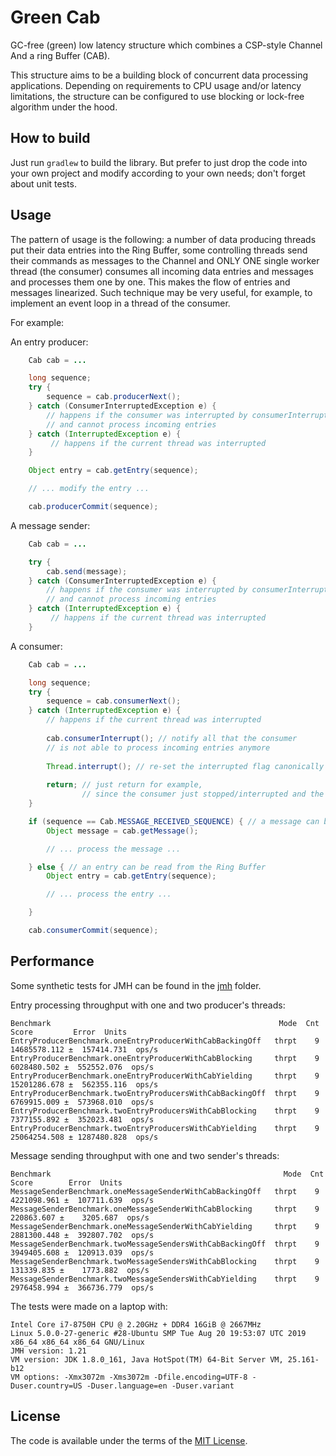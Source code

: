 # Green Cab

GC-free (green) low latency structure which combines a CSP-style Channel And a ring Buffer (CAB).

This structure aims to be a building block of concurrent data processing applications. Depending on requirements to CPU usage and/or latency limitations, the structure can be configured to use blocking or lock-free algorithm under the hood.

## How to build

Just run `gradlew` to build the library. But prefer to just drop the code into your own project and modify according to your own needs; don't forget about unit tests.

## Usage

The pattern of usage is the following: a number of data producing threads put their data entries into the Ring Buffer, some
controlling threads send their commands as messages to the Channel and ONLY ONE single worker thread (the consumer) consumes
all incoming data entries and messages and processes them one by one. This makes the flow of entries and messages linearized.
Such technique may be very useful, for example, to implement an event loop in a thread of the consumer.

For example:

An entry producer:
```java
    Cab cab = ...

    long sequence;
    try {
        sequence = cab.producerNext();
    } catch (ConsumerInterruptedException e) {
        // happens if the consumer was interrupted by consumerInterrupt()
        // and cannot process incoming entries
    } catch (InterruptedException e) {
         // happens if the current thread was interrupted
    }

    Object entry = cab.getEntry(sequence);

    // ... modify the entry ...

    cab.producerCommit(sequence);
```

A message sender:

```java
    Cab cab = ...

    try {
        cab.send(message);
    } catch (ConsumerInterruptedException e) {
        // happens if the consumer was interrupted by consumerInterrupt()
        // and cannot process incoming entries
    } catch (InterruptedException e) {
         // happens if the current thread was interrupted
    }
```

A consumer:

```java
    Cab cab = ...

    long sequence;
    try {
        sequence = cab.consumerNext();
    } catch (InterruptedException e) {
        // happens if the current thread was interrupted
        
        cab.consumerInterrupt(); // notify all that the consumer
        // is not able to process incoming entries anymore
        
        Thread.interrupt(); // re-set the interrupted flag canonically
        
        return; // just return for example,
                // since the consumer just stopped/interrupted and the cab isn't operational anymore
    }

    if (sequence == Cab.MESSAGE_RECEIVED_SEQUENCE) { // a message can be read from the Channel
        Object message = cab.getMessage();

        // ... process the message ...

    } else { // an entry can be read from the Ring Buffer
        Object entry = cab.getEntry(sequence);

        // ... process the entry ...

    }

    cab.consumerCommit(sequence);
```

## Performance

Some synthetic tests for JMH can be found in the [jmh](https://github.com/anatolygudkov/green-cab/tree/master/jmh/src/main/java/org/green/jmh/cab) folder.

Entry processing throughput with one and two producer's threads:

```
Benchmark                                                   Mode  Cnt         Score         Error  Units
EntryProducerBenchmark.oneEntryProducerWithCabBackingOff   thrpt    9  14685578.112 ±  157414.731  ops/s
EntryProducerBenchmark.oneEntryProducerWithCabBlocking     thrpt    9   6028480.502 ±  552552.076  ops/s
EntryProducerBenchmark.oneEntryProducerWithCabYielding     thrpt    9  15201286.678 ±  562355.116  ops/s
EntryProducerBenchmark.twoEntryProducersWithCabBackingOff  thrpt    9   6769915.009 ±  573968.010  ops/s
EntryProducerBenchmark.twoEntryProducersWithCabBlocking    thrpt    9   7377155.892 ±  352023.481  ops/s
EntryProducerBenchmark.twoEntryProducersWithCabYielding    thrpt    9  25064254.508 ± 1287480.828  ops/s
```

Message sending throughput with one and two sender's threads:

```
Benchmark                                                    Mode  Cnt        Score        Error  Units
MessageSenderBenchmark.oneMessageSenderWithCabBackingOff   thrpt    9   4221098.961 ±  107711.639  ops/s
MessageSenderBenchmark.oneMessageSenderWithCabBlocking     thrpt    9    220863.607 ±    3205.687  ops/s
MessageSenderBenchmark.oneMessageSenderWithCabYielding     thrpt    9   2881300.448 ±  392807.702  ops/s
MessageSenderBenchmark.twoMessageSendersWithCabBackingOff  thrpt    9   3949405.608 ±  120913.039  ops/s
MessageSenderBenchmark.twoMessageSendersWithCabBlocking    thrpt    9    131339.835 ±    1773.882  ops/s
MessageSenderBenchmark.twoMessageSendersWithCabYielding    thrpt    9   2976458.994 ±  366736.779  ops/s
```

The tests were made on a laptop with:
```
Intel Core i7-8750H CPU @ 2.20GHz + DDR4 16GiB @ 2667MHz
Linux 5.0.0-27-generic #28-Ubuntu SMP Tue Aug 20 19:53:07 UTC 2019 x86_64 x86_64 x86_64 GNU/Linux
JMH version: 1.21
VM version: JDK 1.8.0_161, Java HotSpot(TM) 64-Bit Server VM, 25.161-b12
VM options: -Xmx3072m -Xms3072m -Dfile.encoding=UTF-8 -Duser.country=US -Duser.language=en -Duser.variant
```

## License

The code is available under the terms of the [MIT License](http://opensource.org/licenses/MIT).
